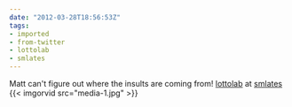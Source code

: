 ```yaml
---
date: "2012-03-28T18:56:53Z"
tags:
- imported
- from-twitter
- lottolab
- smlates
---
```

Matt can't figure out where the insults are coming from\! [lottolab](/tags/lottolab) at [smlates](/tags/smlates) {{< imgorvid src="media-1.jpg" >}}
